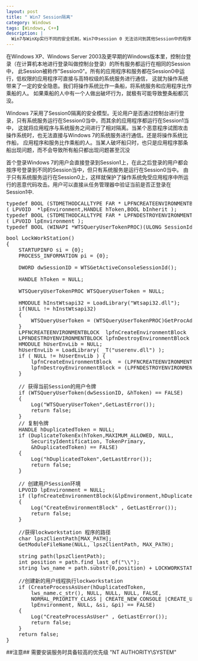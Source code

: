 ```yaml
---
layout: post
title: " Win7 Session隔离"
category: Windows
tags: [Windows, C++]
description: |
  Win7与WinXp实行不同的安全机制，Win7中session 0 无法访问到其他Session中的程序，本文提供了一种突破隔离的方法。
---
```


在Windows XP、Windows Server 2003及更早期的Windows版本里，控制台登录（在计算机本地进行登录叫做控制台登录）的所有服务都运行在相同的Session中，
此Session被称作"Session0"。所有的应用程序和服务都在Session0中运行，低权限的应用程序可直接与高特权级的系统服务进行通信，
这就为操作系统带来了一定的安全隐患。我们将操作系统比作一条船，将系统服务和应用程序比作乘船的人。
如果乘船的人中有一个人做出破坏行为，就极有可能导致整条船都沉没。

Windows 7采用了Session0隔离的安全模型。无论用户是否通过控制台进行登录，只有系统服务运行在Session0当中，而其余的应用程序都运行在Session1当中，
这就将应用程序与系统服务之间进行了相对隔离。当某个恶意程序试图攻击操作系统时，也无法直接与Windows 7的系统服务进行通信。还是将操作系统比作船，
应用程序和服务比作乘船的人。当某人破坏船只时，也只是应用程序那条船出现问题，而不会导致所有船只都出现问题甚至沉没

首个登录Windows 7的用户会直接登录到Session1上，在此之后登录的用户都会按序号登录到不同的Session当中，但只有系统服务是运行在Session0当中。
由于只有系统服务运行在Session0上，这样就保护了操作系统免受应用程序中所运行的恶意代码攻击。用户可以直接从任务管理器中验证当前是否正登录在Session1中.


<pre class="prettyprint linenums">
typedef BOOL (STDMETHODCALLTYPE FAR * LPFNCREATEENVIRONMENTBLOCK)
( LPVOID  *lpEnvironment,HANDLE hToken,BOOL bInherit );
typedef BOOL (STDMETHODCALLTYPE FAR * LPFNDESTROYENVIRONMENTBLOCK)
( LPVOID lpEnvironment );
typedef BOOL (WINAPI *WTSQueryUserTokenPROC)(ULONG SessionId, PHANDLE phToken );
</pre>

<pre class="prettyprint linenums" id="Cpp">
bool LockWorkStation()
{
	STARTUPINFO si = {0};
	PROCESS_INFORMATION pi = {0};

	DWORD dwSessionID = WTSGetActiveConsoleSessionId();

	HANDLE hToken = NULL;

	WTSQueryUserTokenPROC WTSQueryUserToken = NULL;

	HMODULE hInstWtsapi32 = LoadLibrary("Wtsapi32.dll");
	if(NULL != hInstWtsapi32)
	{
		WTSQueryUserToken = (WTSQueryUserTokenPROC)GetProcAddress(hInstWtsapi32,"WTSQueryUserToken");
	}
	LPFNCREATEENVIRONMENTBLOCK  lpfnCreateEnvironmentBlock  = NULL;
	LPFNDESTROYENVIRONMENTBLOCK lpfnDestroyEnvironmentBlock = NULL;
	HMODULE hUserEnvLib = NULL;
	hUserEnvLib = LoadLibrary( _T("userenv.dll") );
	if ( NULL != hUserEnvLib ) {
		lpfnCreateEnvironmentBlock  = (LPFNCREATEENVIRONMENTBLOCK)GetProcAddress( hUserEnvLib, "CreateEnvironmentBlock" );
		lpfnDestroyEnvironmentBlock = (LPFNDESTROYENVIRONMENTBLOCK)GetProcAddress( hUserEnvLib, "DestroyEnvironmentBlock");
	}

	// 获得当前Session的用户令牌
	if (WTSQueryUserToken(dwSessionID, &hToken) == FALSE)
	{
		Log("WTSQueryUserToken",GetLastError());
		return false;
	}
	// 复制令牌
	HANDLE hDuplicatedToken = NULL;
	if (DuplicateTokenEx(hToken,MAXIMUM_ALLOWED, NULL,
		SecurityIdentification, TokenPrimary,
		&hDuplicatedToken) == FALSE)
	{
		Log("hDuplicatedToken",GetLastError());
		return false;
	}

	// 创建用户Session环境
	LPVOID lpEnvironment = NULL;
	if (lpfnCreateEnvironmentBlock(&lpEnvironment,hDuplicatedToken, FALSE) == FALSE)
	{
		Log("CreateEnvironmentBlock" , GetLastError());
		return false;
	}

	//获得lockworkstation 程序的路径
	char lpszClientPath[MAX_PATH];
	GetModuleFileName(NULL, lpszClientPath, MAX_PATH);

	string path(lpszClientPath);
	int position = path.find_last_of("\\");
	string lws_name = path.substr(0,position) + LOCKWORKSTATION_APP_NAME;

	//创建新的用户线程执行lockworkstation
	if (CreateProcessAsUser(hDuplicatedToken, 
		lws_name.c_str(), NULL, NULL, NULL, FALSE,                    
		NORMAL_PRIORITY_CLASS | CREATE_NEW_CONSOLE |CREATE_UNICODE_ENVIRONMENT,
		lpEnvironment, NULL, &si, &pi) == FALSE)
	{
		Log("CreateProcessAsUser" , GetLastError());
		return false;
	}
	return false;
}
</pre>

##注意##
需要安装服务时具备较高的优先级 "NT AUTHORITY\\SYSTEM"